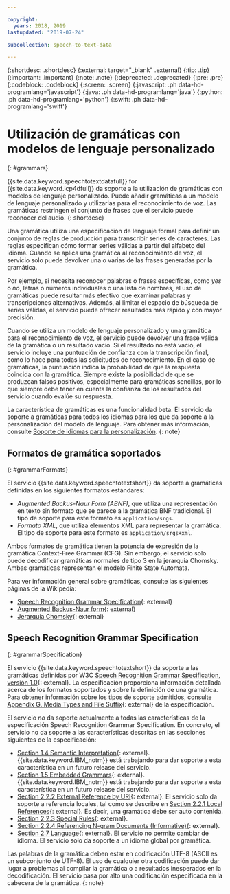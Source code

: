 ```yaml
---

copyright:
  years: 2018, 2019
lastupdated: "2019-07-24"

subcollection: speech-to-text-data

---
```


{:shortdesc: .shortdesc}
{:external: target="_blank" .external}
{:tip: .tip}
{:important: .important}
{:note: .note}
{:deprecated: .deprecated}
{:pre: .pre}
{:codeblock: .codeblock}
{:screen: .screen}
{:javascript: .ph data-hd-programlang='javascript'}
{:java: .ph data-hd-programlang='java'}
{:python: .ph data-hd-programlang='python'}
{:swift: .ph data-hd-programlang='swift'}

# Utilización de gramáticas con modelos de lenguaje personalizado
{: #grammars}

{{site.data.keyword.speechtotextdatafull}} for {{site.data.keyword.icp4dfull}} da soporte a la utilización de gramáticas con modelos de lenguaje personalizado. Puede añadir gramáticas a un modelo de lenguaje personalizado y utilizarlas para el reconocimiento de voz. Las gramáticas restringen el conjunto de frases que el servicio puede reconocer del audio.
{: shortdesc}

Una gramática utiliza una especificación de lenguaje formal para definir un conjunto de reglas de producción para transcribir series de caracteres. Las reglas especifican cómo formar series válidas a partir del alfabeto del idioma. Cuando se aplica una gramática al reconocimiento de voz, el servicio solo puede devolver una o varias de las frases generadas por la gramática.

Por ejemplo, si necesita reconocer palabras o frases específicas, como *yes* o *no*, letras o números individuales o una lista de nombres, el uso de gramáticas puede resultar más efectivo que examinar palabras y transcripciones alternativas. Además, al limitar el espacio de búsqueda de series válidas, el servicio puede ofrecer resultados más rápido y con mayor precisión.

Cuando se utiliza un modelo de lenguaje personalizado y una gramática para el reconocimiento de voz, el servicio puede devolver una frase válida de la gramática o un resultado vacío. Si el resultado no está vacío, el servicio incluye una puntuación de confianza con la transcripción final, como lo hace para todas las solicitudes de reconocimiento. En el caso de gramáticas, la puntuación indica la probabilidad de que la respuesta coincida con la gramática. Siempre existe la posibilidad de que se produzcan falsos positivos, especialmente para gramáticas sencillas, por lo que siempre debe tener en cuenta la confianza de los resultados del servicio cuando evalúe su respuesta.

La característica de gramáticas es una funcionalidad beta. El servicio da soporte a gramáticas para todos los idiomas para los que da soporte a la personalización del modelo de lenguaje. Para obtener más información, consulte [Soporte de idiomas para la personalización](/docs/services/speech-to-text-data?topic=speech-to-text-data-customization#languageSupport).
{: note}

## Formatos de gramática soportados
{: #grammarFormats}

El servicio {{site.data.keyword.speechtotextshort}} da soporte a gramáticas definidas en los siguientes formatos estándares:

-   *Augmented Backus-Naur Form (ABNF)*, que utiliza una representación en texto sin formato que se parece a la gramática BNF tradicional. El tipo de soporte para este formato es `application/srgs`.
-   *Formato XML*, que utiliza elementos XML para representar la gramática. El tipo de soporte para este formato es `application/srgs+xml`.

Ambos formatos de gramática tienen la potencia de expresión de la gramática Context-Free Grammar (CFG). Sin embargo, el servicio solo puede decodificar gramáticas normales de tipo 3 en la jerarquía Chomsky. Ambas gramáticas representan el modelo Finite State Automata.

Para ver información general sobre gramáticas, consulte las siguientes páginas de la Wikipedia:

-   [Speech Recognition Grammar Specification](https://wikipedia.org/wiki/Speech_Recognition_Grammar_Specification){: external}
-   [Augmented Backus-Naur form](https://wikipedia.org/wiki/Augmented_Backus%E2%80%93Naur_form){: external}
-   [Jerarquía Chomsky](https://wikipedia.org/wiki/Chomsky_hierarchy){: external}

## Speech Recognition Grammar Specification
{: #grammarSpecification}

El servicio {{site.data.keyword.speechtotextshort}} da soporte a las gramáticas definidas por W3C [Speech Recognition Grammar Specification, versión 1.0](https://www.w3.org/TR/speech-grammar/){: external}. La especificación proporciona información detallada acerca de los formatos soportados y sobre la definición de una gramática. Para obtener información sobre los tipos de soporte admitidos, consulte [Appendix G. Media Types and File Suffix](https://www.w3.org/TR/speech-grammar/#AppG){: external} de la especificación.

El servicio *no* da soporte actualmente a todas las características de la especificación Speech Recognition Grammar Specification. En concreto, el servicio no da soporte a las características descritas en las secciones siguientes de la especificación:

-   [Section 1.4 Semantic Interpretation](https://www.w3.org/TR/speech-grammar/#S1.4){: external}. {{site.data.keyword.IBM_notm}} está trabajando para dar soporte a esta característica en un futuro release del servicio.
-   [Section 1.5 Embedded Grammars](https://www.w3.org/TR/speech-grammar/#S1.5){: external}. {{site.data.keyword.IBM_notm}} está trabajando para dar soporte a esta característica en un futuro release del servicio.
-   [Section 2.2.2 External Reference by URI](https://www.w3.org/TR/speech-grammar/#S2.2.2){: external}. El servicio solo da soporte a referencia locales, tal como se describe en [Section 2.2.1 Local References](https://www.w3.org/TR/speech-grammar/#S2.2.1){: external}. Es decir, una gramática debe ser auto contenida.
-   [Section 2.2.3 Special Rules](https://www.w3.org/TR/speech-grammar/#S2.2.3){: external}.
-   [Section 2.2.4 Referencing N-gram Documents (Informative)](https://www.w3.org/TR/speech-grammar/#S2.2.4){: external}.
-   [Section 2.7 Language](https://www.w3.org/TR/speech-grammar/#S2.7){: external}. El servicio no permite cambiar de idioma. El servicio solo da soporte a un idioma global por gramática.

Las palabras de la gramática deben estar en codificación UTF-8 (ASCII es un subconjunto de UTF-8). El uso de cualquier otra codificación puede dar lugar a problemas al compilar la gramática o a resultados inesperados en la decodificación. El servicio pasa por alto una codificación especificada en la cabecera de la gramática.
{: note}
